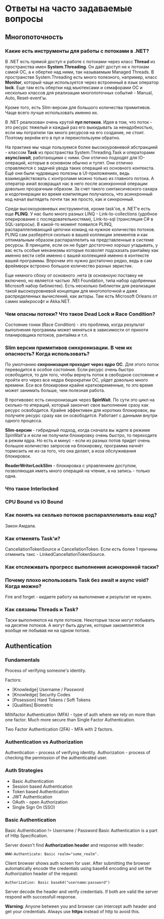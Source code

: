 # Ответы на часто задаваемые вопросы

## Многопоточность
### Какие есть инструменты для работы с потоками в .NET?
В .NET есть прямой доступ к работе с потоками через класс **Thread** из пространства имен **System.Threading**. Он даёт доступ не к потокам самой ОС, а к обертке над ними, так называемым Managed Threads. В пространстве System.Threading есть много полезного, например, класс **Monitor**, который чаще используется через встроенный в язык оператор **lock**. Еще там есть обертки над мьютексами и семафорами ОС и несколько классов для реализации многопоточных событий - Manual, Auto, Reset-event'ы.

Кроме того, есть Slim-версии для большого количества примитивов. Чаще всего лучше использовать именно их. 

В .NET реализован очень крутой **пул потоков**. Идея в том, что поток - это ресурс тяжелый и каждый раз его выкидывать за ненадобностью, если мы потратили так много ресурсов на его создание, не стоит. Поэтому вернём его в пул и переиспользуем обратно.

На практике мы чаще пользуемся более высокоуровневой абстракцией - классом **Task** из пространства System.Threading.Task и операторами **async/await**, работающими с ними. Они отлично подходят для IO-операций, которые в основном обычно и тупят. Они отлично справляются с задачей увода таких операций из основного контекста. Ещё они были чудовищно полезны в UI-приложениях, ведь взаимодействовать с контролами можно только из главного потока. А оператор await возвращал нас в него после асинхронной операции довольно прозрачным образом. За счет такого синтаксического сахара и кодогенерации во время компиляции получалось, что асинхронный код начал выглядеть почти так же просто, как и синхронный.

Среди высокоуровневых инструментов, кроме task'ов, в .NET'e есть еще **PLINQ**. У нас было много разных LINQ - Link-to-collections (удобное оперирование с последовательностями), Link-to-sql (трансляция C# в SQL-запросы). В какой-то момент появился PLINQ, распараллеливающий цепочки команд на нужное количество потоков. PLINQ сам разберётся сколько в вашей коллекции элементов и как оптимальным образом распараллелить на представленные в системе ресурсы. В принципе, если он не будет достаточно хорошо угадывать, у вас есть особые механизмы которые позволят подсказать рантайму как именно вести себя именно с вашей коллекцией именно в контексте вашей программы. Впрочем это нужно достаточно редко, ведь в сам фреймворк встроено большое количество разных эвристик.

Еще немного сбоку от основного .нета (в основноую поставку не включено, но является частью .NEt Foundation, типа набор одобренных Microsoft набор библиотек). Есть несколько библиотек для реализации такой высокоуровневой концепции для многопоточной и даже распределенных вычислений, как акторы. Там есть Microsoft Orleans от самих майкрософт и Akka.NET.

### Чем опасны потоки? Что такое Dead Lock и Race Condition?
Состояние гонки (Race Condition) - это проблема, когда результат выполнения программы может меняться в зависимости от прихоти планировщика потоков, рантайма и т.п.

### Slim версии примитивов синхронизации. В чем их опасность? Когда использовать?
По умолчанию **сихронизация проходит через ядро ОС**. Для этого поток переводится в особое состояние. Если ресурс очень быстро освободится, то для того, чтобы вернуть поток в свободное состояние и пройти его через все недра бюрократии ОС, уйдет довольно много времени. Еси все блокировки крайне кратковременные, то это время может занимать больше, чем полезная работа. 

В противовес есть синхронизация через **SpinWait**. По сути это цикл на сколько-то итераций, который закончит свое выполнение сразу как ресурс освободится. Крайне эффективен для коротких блокировок, вы получите ресурс сразу как он освободится. Работает с данными внутри одного процесса.

**Slim-версии** - гибридный подход, когда сначала вы ждете в режиме SpinWait'a и если не получили блокировку очень быстро, то переходите в режим ядра. Но есть и минус - если из разных потов придет очень большое количество запросов на блокировку, программа начнёт тормозить не из-за того, что она делает, а изза обслуживания блокировок.

**ReaderWriterLockSlim** - блокировка с управлением доступом, позволяющая иметь много операций на чтение, а на запись - только одна.

### Что такое Interlocked
### CPU Bound vs IO Bound
### Как понять на сколько потоков распараллеливать ваш код?
Закон Амдала.
### Как отменять Task'и?
CancellationTokenSource и CancellationToken.
Если есть более 1 причины отменить такс - LinkedCancellationTokenSource.
### Как отслеживать прогресс выполнения асинхронной таски?
### Почему плохо использовать Task без await и async void? Когда можно?
Fire and forget - кидаете работу на выполнение и результат не нужен.
### Как связаны Threads и Task?
Таски выполняются на пуле потоков. Некоторые таски могут побывать на десятке потоков. А могут быть другие, которые закомплитятся вообще не побывав ни на одном потоке.

## Authentication
### Fundamentals
Process of verifying someone's identity.

Factors:
- [Knowledge] Username / Password
- [Knowledge] Security Codes
- [Posession] Hard Tokens / Soft Tokens
- [Qualities] Biometric

Miltifactor Authentication (MFA) - type of auth where we rely on more than one factor. Much more secure than Single Factor Authentication.

Two Factor Authentication (2FA) - MFA with 2 factors.

### Authentication vs Authorization
Authentication - process of verifying identity.
Authorization - process of checking the permission of the authenticated user.

### Auth Strategies
- Basic Authentication
- Session based Authentication
- Token based Authentication
- JWT Authentication
- OAuth - open Authorization
- Single Sign On (SSO)

### Basic Authentication
Basic Authentication != Username / Password
Basic Authentication is a part of Http Specification.

Server doesn't find **Authorization header** and response with header:

```
WWW-Authenticate: Basic realm="some_realm".
```

Client browser shows auth screen for user. After submitting the browser automatically encode the credentials using base64 encoding and set the Authorization header of the request:

```
Authorization: Basic base64("username:password")
```

Server decode the header and verify credentials. If both are valid the server respond with successfull response.

**Warning**: Anyone between you and browser can intercept auth header and get your credentials. Always use **https** instead of http to avoid this.